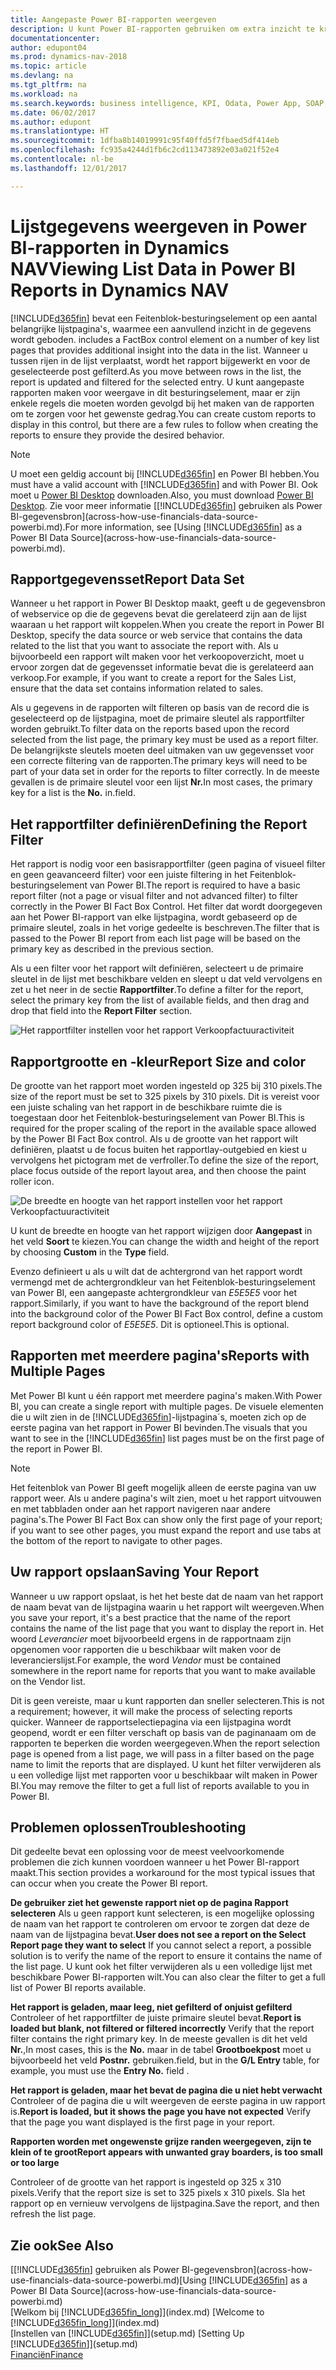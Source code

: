 ```yaml
---
title: Aangepaste Power BI-rapporten weergeven
description: U kunt Power BI-rapporten gebruiken om extra inzicht te krijgen in gegevens in lijsten in Dynamics NAV.
documentationcenter: 
author: edupont04
ms.prod: dynamics-nav-2018
ms.topic: article
ms.devlang: na
ms.tgt_pltfrm: na
ms.workload: na
ms.search.keywords: business intelligence, KPI, Odata, Power App, SOAP, analysis
ms.date: 06/02/2017
ms.author: edupont
ms.translationtype: HT
ms.sourcegitcommit: 1dfba8b14019991c95f40ffd5f7fbaed5df414eb
ms.openlocfilehash: fc935a4244d1fb6c2cd113473892e03a021f52e4
ms.contentlocale: nl-be
ms.lasthandoff: 12/01/2017

---
```

# <a name="viewing-list-data-in-power-bi-reports-in-dynamics-nav"></a><span data-ttu-id="920ce-103">Lijstgegevens weergeven in Power BI-rapporten in Dynamics NAV</span><span class="sxs-lookup"><span data-stu-id="920ce-103">Viewing List Data in Power BI Reports in Dynamics NAV</span></span>
[!INCLUDE[d365fin](includes/d365fin_md.md)]<span data-ttu-id="920ce-104"> bevat een Feitenblok-besturingselement op een aantal belangrijke lijstpagina's, waarmee een aanvullend inzicht in de gegevens wordt geboden.</span><span class="sxs-lookup"><span data-stu-id="920ce-104"> includes a FactBox control element on a number of key list pages that provides additional insight into the data in the list.</span></span> <span data-ttu-id="920ce-105">Wanneer u tussen rijen in de lijst verplaatst, wordt het rapport bijgewerkt en voor de geselecteerde post gefilterd.</span><span class="sxs-lookup"><span data-stu-id="920ce-105">As you move between rows in the list, the report is updated and filtered for the selected entry.</span></span> <span data-ttu-id="920ce-106">U kunt aangepaste rapporten maken voor weergave in dit besturingselement, maar er zijn enkele regels die moeten worden gevolgd bij het maken van de rapporten om te zorgen voor het gewenste gedrag.</span><span class="sxs-lookup"><span data-stu-id="920ce-106">You can create custom reports to display in this control, but there are a few rules to follow when creating the reports to ensure they provide the desired behavior.</span></span>  

> [!NOTE]  
>   <span data-ttu-id="920ce-107">U moet een geldig account bij [!INCLUDE[d365fin](includes/d365fin_md.md)] en Power BI hebben.</span><span class="sxs-lookup"><span data-stu-id="920ce-107">You must have a valid account with [!INCLUDE[d365fin](includes/d365fin_md.md)] and with Power BI.</span></span> <span data-ttu-id="920ce-108">Ook moet u [Power BI Desktop](https://powerbi.microsoft.com/en-us/desktop/) downloaden.</span><span class="sxs-lookup"><span data-stu-id="920ce-108">Also, you must download [Power BI Desktop](https://powerbi.microsoft.com/en-us/desktop/).</span></span> <span data-ttu-id="920ce-109">Zie voor meer informatie [[!INCLUDE[d365fin](includes/d365fin_md.md)] gebruiken als Power BI-gegevensbron](across-how-use-financials-data-source-powerbi.md).</span><span class="sxs-lookup"><span data-stu-id="920ce-109">For more information, see [Using [!INCLUDE[d365fin](includes/d365fin_md.md)] as a Power BI Data Source](across-how-use-financials-data-source-powerbi.md).</span></span>  

## <a name="report-data-set"></a><span data-ttu-id="920ce-110">Rapportgegevensset</span><span class="sxs-lookup"><span data-stu-id="920ce-110">Report Data Set</span></span>
<span data-ttu-id="920ce-111">Wanneer u het rapport in Power BI Desktop maakt, geeft u de gegevensbron of webservice op die de gegevens bevat die gerelateerd zijn aan de lijst waaraan u het rapport wilt koppelen.</span><span class="sxs-lookup"><span data-stu-id="920ce-111">When you create the report in Power BI Desktop, specify the data source or web service that contains the data related to the list that you want to associate the report with.</span></span> <span data-ttu-id="920ce-112">Als u bijvoorbeeld een rapport wilt maken voor het verkoopoverzicht, moet u ervoor zorgen dat de gegevensset informatie bevat die is gerelateerd aan verkoop.</span><span class="sxs-lookup"><span data-stu-id="920ce-112">For example, if you want to create a report for the Sales List, ensure that the data set contains information related to sales.</span></span>  

<span data-ttu-id="920ce-113">Als u gegevens in de rapporten wilt filteren op basis van de record die is geselecteerd op de lijstpagina, moet de primaire sleutel als rapportfilter worden gebruikt.</span><span class="sxs-lookup"><span data-stu-id="920ce-113">To filter data on the reports based upon the record selected from the list page, the primary key must be used as a report filter.</span></span> <span data-ttu-id="920ce-114">De belangrijkste sleutels moeten deel uitmaken van uw gegevensset voor een correcte filtering van de rapporten.</span><span class="sxs-lookup"><span data-stu-id="920ce-114">The primary keys will need to be part of your data set in order for the reports to filter correctly.</span></span> <span data-ttu-id="920ce-115">In de meeste gevallen is de primaire sleutel voor een lijst **Nr.**</span><span class="sxs-lookup"><span data-stu-id="920ce-115">In most cases, the primary key for a list is the **No.**</span></span> <span data-ttu-id="920ce-116">in.</span><span class="sxs-lookup"><span data-stu-id="920ce-116">field.</span></span>  

## <a name="defining-the-report-filter"></a><span data-ttu-id="920ce-117">Het rapportfilter definiëren</span><span class="sxs-lookup"><span data-stu-id="920ce-117">Defining the Report Filter</span></span>
<span data-ttu-id="920ce-118">Het rapport is nodig voor een basisrapportfilter (geen pagina of visueel filter en geen geavanceerd filter) voor een juiste filtering in het Feitenblok-besturingselement van Power BI.</span><span class="sxs-lookup"><span data-stu-id="920ce-118">The report is required to have a basic report filter (not a page or visual filter and not advanced filter) to filter correctly in the Power BI Fact Box Control.</span></span> <span data-ttu-id="920ce-119">Het filter dat wordt doorgegeven aan het Power BI-rapport van elke lijstpagina, wordt gebaseerd op de primaire sleutel, zoals in het vorige gedeelte is beschreven.</span><span class="sxs-lookup"><span data-stu-id="920ce-119">The filter that is passed to the Power BI report from each list page will be based on the primary key as described in the previous section.</span></span>  

<span data-ttu-id="920ce-120">Als u een filter voor het rapport wilt definiëren, selecteert u de primaire sleutel in de lijst met beschikbare velden en sleept u dat veld vervolgens en zet u het neer in de sectie **Rapportfilter**.</span><span class="sxs-lookup"><span data-stu-id="920ce-120">To define a filter for the report, select the primary key from the list of available fields, and then drag and drop that field into the **Report Filter** section.</span></span>  

![Het rapportfilter instellen voor het rapport Verkoopfactuuractiviteit](./media/across-how-use-powerbi-reports-factbox/financials-powerbi-report-filter.png)

## <a name="report-size-and-color"></a><span data-ttu-id="920ce-122">Rapportgrootte en -kleur</span><span class="sxs-lookup"><span data-stu-id="920ce-122">Report Size and color</span></span>
<span data-ttu-id="920ce-123">De grootte van het rapport moet worden ingesteld op 325 bij 310 pixels.</span><span class="sxs-lookup"><span data-stu-id="920ce-123">The size of the report must be set to 325 pixels by 310 pixels.</span></span> <span data-ttu-id="920ce-124">Dit is vereist voor een juiste schaling van het rapport in de beschikbare ruimte die is toegestaan door het Feitenblok-besturingselement van Power BI.</span><span class="sxs-lookup"><span data-stu-id="920ce-124">This is required for the proper scaling of the report in the available space allowed by the Power BI Fact Box control.</span></span> <span data-ttu-id="920ce-125">Als u de grootte van het rapport wilt definiëren, plaatst u de focus buiten het rapportlay-outgebied en kiest u vervolgens het pictogram met de verfroller.</span><span class="sxs-lookup"><span data-stu-id="920ce-125">To define the size of the report, place focus outside of the report layout area, and then choose the paint roller icon.</span></span>

![De breedte en hoogte van het rapport instellen voor het rapport Verkoopfactuuractiviteit](./media/across-how-use-powerbi-reports-factbox/financials-powerbi-report-sizing.png)

<span data-ttu-id="920ce-127">U kunt de breedte en hoogte van het rapport wijzigen door **Aangepast** in het veld **Soort** te kiezen.</span><span class="sxs-lookup"><span data-stu-id="920ce-127">You can change the width and height of the report by choosing **Custom** in the **Type** field.</span></span>

<span data-ttu-id="920ce-128">Evenzo definieert u als u wilt dat de achtergrond van het rapport wordt vermengd met de achtergrondkleur van het Feitenblok-besturingselement van Power BI, een aangepaste achtergrondkleur van *E5E5E5* voor het rapport.</span><span class="sxs-lookup"><span data-stu-id="920ce-128">Similarly, if you want to have the background of the report blend into the background color of the Power BI Fact Box control, define a custom report background color of *E5E5E5*.</span></span> <span data-ttu-id="920ce-129">Dit is optioneel.</span><span class="sxs-lookup"><span data-stu-id="920ce-129">This is optional.</span></span>  

## <a name="reports-with-multiple-pages"></a><span data-ttu-id="920ce-130">Rapporten met meerdere pagina's</span><span class="sxs-lookup"><span data-stu-id="920ce-130">Reports with Multiple Pages</span></span>
<span data-ttu-id="920ce-131">Met Power BI kunt u één rapport met meerdere pagina's maken.</span><span class="sxs-lookup"><span data-stu-id="920ce-131">With Power BI, you can create a single report with multiple pages.</span></span> <span data-ttu-id="920ce-132">De visuele elementen die u wilt zien in de [!INCLUDE[d365fin](includes/d365fin_md.md)]-lijstpagina´s, moeten zich op de eerste pagina van het rapport in Power BI bevinden.</span><span class="sxs-lookup"><span data-stu-id="920ce-132">The visuals that you want to see in the [!INCLUDE[d365fin](includes/d365fin_md.md)] list pages must be on the first page of the report in Power BI.</span></span>  

> [!NOTE]  
>  <span data-ttu-id="920ce-133">Het feitenblok van Power BI geeft mogelijk alleen de eerste pagina van uw rapport weer. Als u andere pagina's wilt zien, moet u het rapport uitvouwen en met tabbladen onder aan het rapport navigeren naar andere pagina's.</span><span class="sxs-lookup"><span data-stu-id="920ce-133">The Power BI Fact Box can show only the first page of your report; if you want to see other pages, you must expand the report and use tabs at the bottom of the report to navigate to other pages.</span></span>  

## <a name="saving-your-report"></a><span data-ttu-id="920ce-134">Uw rapport opslaan</span><span class="sxs-lookup"><span data-stu-id="920ce-134">Saving Your Report</span></span>

<span data-ttu-id="920ce-135">Wanneer u uw rapport opslaat, is het het beste dat de naam van het rapport de naam bevat van de lijstpagina waarin u het rapport wilt weergeven.</span><span class="sxs-lookup"><span data-stu-id="920ce-135">When you save your report, it's a best practice that the name of the report contains the name of the list page that you want to display the report in.</span></span> <span data-ttu-id="920ce-136">Het woord *Leverancier* moet bijvoorbeeld ergens in de rapportnaam zijn opgenomen voor rapporten die u beschikbaar wilt maken voor de leverancierslijst.</span><span class="sxs-lookup"><span data-stu-id="920ce-136">For example, the word *Vendor* must be contained somewhere in the report name for reports that you want to make available on the Vendor list.</span></span>  

<span data-ttu-id="920ce-137">Dit is geen vereiste, maar u kunt rapporten dan sneller selecteren.</span><span class="sxs-lookup"><span data-stu-id="920ce-137">This is not a requirement; however, it will make the process of selecting reports quicker.</span></span> <span data-ttu-id="920ce-138">Wanneer de rapportselectiepagina via een lijstpagina wordt geopend, wordt er een filter verschaft op basis van de paginanaam om de rapporten te beperken die worden weergegeven.</span><span class="sxs-lookup"><span data-stu-id="920ce-138">When the report selection page is opened from a list page, we will pass in a filter based on the page name to limit the reports that are displayed.</span></span>  <span data-ttu-id="920ce-139">U kunt het filter verwijderen als u een volledige lijst met rapporten voor u beschikbaar wilt maken in Power BI.</span><span class="sxs-lookup"><span data-stu-id="920ce-139">You may remove the filter to get a full list of reports available to you in Power BI.</span></span>  

## <a name="troubleshooting"></a><span data-ttu-id="920ce-140">Problemen oplossen</span><span class="sxs-lookup"><span data-stu-id="920ce-140">Troubleshooting</span></span>
<span data-ttu-id="920ce-141">Dit gedeelte bevat een oplossing voor de meest veelvoorkomende problemen die zich kunnen voordoen wanneer u het Power BI-rapport maakt.</span><span class="sxs-lookup"><span data-stu-id="920ce-141">This section provides a workaround for the most typical issues that can occur when you create the Power BI report.</span></span>  

<span data-ttu-id="920ce-142">**De gebruiker ziet het gewenste rapport niet op de pagina Rapport selecteren** Als u geen rapport kunt selecteren, is een mogelijke oplossing de naam van het rapport te controleren om ervoor te zorgen dat deze de naam van de lijstpagina bevat.</span><span class="sxs-lookup"><span data-stu-id="920ce-142">**User does not see a report on the Select Report page they want to select** If you cannot select a report, a possible solution is to verify the name of the report to ensure it contains the name of the list page.</span></span> <span data-ttu-id="920ce-143">U kunt ook het filter verwijderen als u een volledige lijst met beschikbare Power BI-rapporten wilt.</span><span class="sxs-lookup"><span data-stu-id="920ce-143">You can also clear the filter to get a full list of Power BI reports available.</span></span>  

<span data-ttu-id="920ce-144">**Het rapport is geladen, maar leeg, niet gefilterd of onjuist gefilterd** Controleer of het rapportfilter de juiste primaire sleutel bevat.</span><span class="sxs-lookup"><span data-stu-id="920ce-144">**Report is loaded but blank, not filtered or filtered incorrectly** Verify that the report filter contains the right primary key.</span></span> <span data-ttu-id="920ce-145">In de meeste gevallen is dit het veld **Nr.**,</span><span class="sxs-lookup"><span data-stu-id="920ce-145">In most cases, this is the **No.**</span></span> <span data-ttu-id="920ce-146">maar in de tabel **Grootboekpost** moet u bijvoorbeeld het veld **Postnr.** gebruiken.</span><span class="sxs-lookup"><span data-stu-id="920ce-146">field, but in the **G/L Entry** table, for example, you must use the **Entry No.** field  .</span></span>

<span data-ttu-id="920ce-147">**Het rapport is geladen, maar het bevat de pagina die u niet hebt verwacht** Controleer of de pagina die u wilt weergeven de eerste pagina in uw rapport is.</span><span class="sxs-lookup"><span data-stu-id="920ce-147">**Report is loaded, but it shows the page you have not expected** Verify that the page you want displayed is the first page in your report.</span></span>  

<span data-ttu-id="920ce-148">**Rapporten worden met ongewenste grijze randen weergegeven, zijn te klein of te groot**</span><span class="sxs-lookup"><span data-stu-id="920ce-148">**Report appears with unwanted gray boarders, is too small or too large**</span></span>

<span data-ttu-id="920ce-149">Controleer of de grootte van het rapport is ingesteld op 325 x 310 pixels.</span><span class="sxs-lookup"><span data-stu-id="920ce-149">Verify that the report size is set to 325 pixels x 310 pixels.</span></span> <span data-ttu-id="920ce-150">Sla het rapport op en vernieuw vervolgens de lijstpagina.</span><span class="sxs-lookup"><span data-stu-id="920ce-150">Save the report, and then refresh the list page.</span></span>  

## <a name="see-also"></a><span data-ttu-id="920ce-151">Zie ook</span><span class="sxs-lookup"><span data-stu-id="920ce-151">See Also</span></span>
<span data-ttu-id="920ce-152">[[!INCLUDE[d365fin](includes/d365fin_md.md)] gebruiken als Power BI-gegevensbron](across-how-use-financials-data-source-powerbi.md)</span><span class="sxs-lookup"><span data-stu-id="920ce-152">[Using [!INCLUDE[d365fin](includes/d365fin_md.md)] as a Power BI Data Source](across-how-use-financials-data-source-powerbi.md)</span></span>  
<span data-ttu-id="920ce-153">[Welkom bij [!INCLUDE[d365fin_long](includes/d365fin_long_md.md)]](index.md)  </span><span class="sxs-lookup"><span data-stu-id="920ce-153">[Welcome to [!INCLUDE[d365fin_long](includes/d365fin_long_md.md)]](index.md)  </span></span>  
<span data-ttu-id="920ce-154">[Instellen van [!INCLUDE[d365fin](includes/d365fin_md.md)]](setup.md)  </span><span class="sxs-lookup"><span data-stu-id="920ce-154">[Setting Up [!INCLUDE[d365fin](includes/d365fin_md.md)]](setup.md)  </span></span>  
[<span data-ttu-id="920ce-155">Financiën</span><span class="sxs-lookup"><span data-stu-id="920ce-155">Finance</span></span>](finance.md)  

